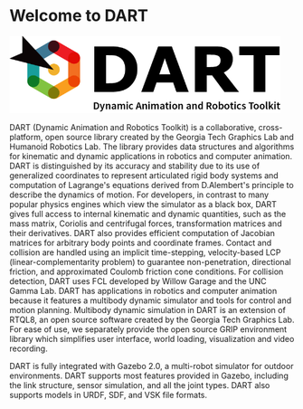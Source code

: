 # Welcome to DART

<img src="logo.png" width="480">

DART (Dynamic Animation and Robotics Toolkit) is a collaborative, cross-platform, open source library created by the Georgia Tech Graphics Lab and Humanoid Robotics Lab. The library provides data structures and algorithms for kinematic and dynamic applications in robotics and computer animation. DART is distinguished by its accuracy and stability due to its use of generalized coordinates to represent articulated rigid body systems and computation of Lagrange's equations derived from D.Alembert's principle to describe the dynamics of motion. For developers, in contrast to many popular physics engines which view the simulator as a black box, DART gives full access to internal kinematic and dynamic quantities, such as the mass matrix, Coriolis and centrifugal forces, transformation matrices and their derivatives. DART also provides efficient computation of Jacobian matrices for arbitrary body points and coordinate frames. Contact and collision are handled using an implicit time-stepping, velocity-based LCP (linear-complementarity problem) to guarantee non-penetration, directional friction, and approximated Coulomb friction cone conditions. For collision detection, DART uses FCL developed by Willow Garage and the UNC Gamma Lab. DART has applications in robotics and computer animation because it features a multibody dynamic simulator and tools for control and motion planning. Multibody dynamic simulation in DART is an extension of RTQL8, an open source software created by the Georgia Tech Graphics Lab. For ease of use, we separately provide the open source GRIP environment library which simplifies user interface, world loading, visualization and video recording.

DART is fully integrated with Gazebo 2.0, a multi-robot simulator for outdoor environments. DART supports most features provided in Gazebo, including the link structure, sensor simulation, and all the joint types. DART also supports models in URDF, SDF, and VSK file formats.
